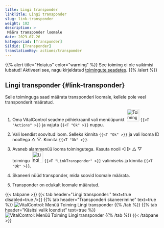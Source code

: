 ```yaml
---
title: Lingi transponder
linkTitle: Lingi transponder
slug: link-transponder
weight: 102
description: >
 Määra transponder loomale
date: 2023-07-26
kategooriad: [Transponder]
Sildid: [Transponder]
translationKey: actions/transponder
---
```

{{% alert title="Hoiatus" color="warning" %}}
See toiming ei ole vaikimisi lubatud! Aktiveeri see, nagu kirjeldatud [toimingute seadetes](../setting/).
{{% /alert %}}

## Lingi transponder {#link-transponder}

Selle toiminguga saad määrata transponderi loomale, kellele pole veel transponderit määratud.

1. Oma VitalControl seadme põhiekraanil vali menüüpunkt &nbsp;<img src="/icons/actions.svg" width="40" align="bottom" alt="Toimingud" /> `{{<T "Actions" >}}` ja vajuta `{{<T "Ok" >}}` nuppu.

2. Vali loendist soovitud loom. Selleks kinnita `{{<T "Ok" >}}` ja vali looma ID nooltega △ ▽. Kinnita `{{<T "Ok" >}}`.

3. Avaneb alammenüü looma toimingutega. Kasuta nooli ◁ ▷ △ ▽ toimingu &nbsp;<img src="/icons/actions/link-transponder.svg" width="35" align="bottom" alt="Lingi transponder" /> `{{<T "LinkTransponder" >}}` valimiseks ja kinnita `{{<T "Ok" >}}`.

4. Skaneeri nüüd transponder, mida soovid loomale määrata.

5. Transponder on edukalt loomale määratud.

{{< tabpane >}}
{{< tab header="Lingi transponder:" text=true disabled=true />}}
{{% tab header="Transponderi skaneerimine" text=true %}}
![VitalControl: Menüü Toiming Lingi transponder](../images/linktransponder-scan.png "Lingi transponder")
{{% /tab %}}
{{% tab header="Käsitsi valik loendist" text=true %}}
![VitalControl: Menüü Toiming Lingi transponder](../images/linktransponder.png "Lingi transponder")
{{% /tab %}}
{{< /tabpane >}}
